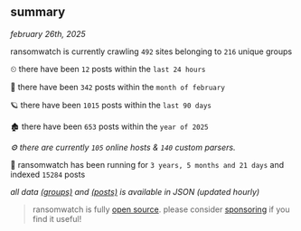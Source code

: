 
## summary
_february 26th, 2025_

ransomwatch is currently crawling `492` sites belonging to `216` unique groups

⏲ there have been `12` posts within the `last 24 hours`

🦈 there have been `342` posts within the `month of february`

🪐 there have been `1015` posts within the `last 90 days`

🏚 there have been `653` posts within the `year of 2025`

_⚙️ there are currently `105` online hosts & `140` custom parsers._

🦕 ransomwatch has been running for `3 years, 5 months and 21 days` and indexed `15284` posts

_all data  [(groups)](http://ransomwhat.telemetry.ltd/groups) and [(posts)](http://ransomwhat.telemetry.ltd/posts) is available in JSON (updated hourly)_

> ransomwatch is fully [open source](https://github.com/joshhighet/ransomwatch#ransomwatch--). please consider [sponsoring](https://github.com/sponsors/joshhighet) if you find it useful!
